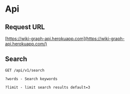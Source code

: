 # Api

## Request URL

[https://wiki-graph-api.herokuapp.com](https://wiki-graph-api.herokuapp.com/)

## Search

```
GET /api/v1/search

?words - Search keywords

?limit - limit search results default=3
```